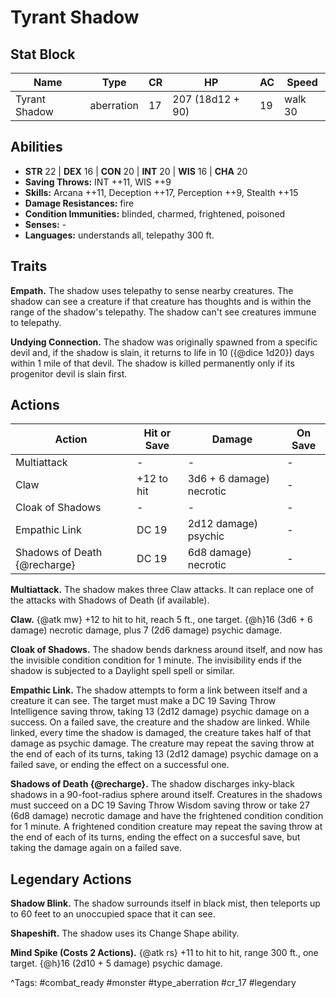 # Tyrant Shadow

## Stat Block

| Name | Type | CR | HP | AC | Speed |
|------|------|----|----|----|-------|
| Tyrant Shadow | aberration | 17 | 207 (18d12 + 90) | 19 | walk 30 |

## Abilities

- **STR** 22 | **DEX** 16 | **CON** 20 | **INT** 20 | **WIS** 16 | **CHA** 20
- **Saving Throws:** INT ++11, WIS ++9  
- **Skills:** Arcana ++11, Deception ++17, Perception ++9, Stealth ++15  
- **Damage Resistances:** fire  
- **Condition Immunities:** blinded, charmed, frightened, poisoned  
- **Senses:** -  
- **Languages:** understands all, telepathy 300 ft.

## Traits

**Empath.** The shadow uses telepathy to sense nearby creatures. The shadow can see a creature if that creature has thoughts and is within the range of the shadow's telepathy. The shadow can't see creatures immune to telepathy.

**Undying Connection.** The shadow was originally spawned from a specific devil and, if the shadow is slain, it returns to life in 10 ({@dice 1d20}) days within 1 mile of that devil. The shadow is killed permanently only if its progenitor devil is slain first.


## Actions

| Action | Hit or Save | Damage | On Save |
|--------|--------------|--------|----------|
| Multiattack | - | - | - |
| Claw | +12 to hit | 3d6 + 6 damage) necrotic | - |
| Cloak of Shadows | - | - | - |
| Empathic Link | DC 19 | 2d12 damage) psychic | - |
| Shadows of Death {@recharge} | DC 19 | 6d8 damage) necrotic | - |

**Multiattack.** The shadow makes three Claw attacks. It can replace one of the attacks with Shadows of Death (if available).

**Claw.** {@atk mw} +12 to hit to hit, reach 5 ft., one target. {@h}16 (3d6 + 6 damage) necrotic damage, plus 7 (2d6 damage) psychic damage.

**Cloak of Shadows.** The shadow bends darkness around itself, and now has the invisible condition condition for 1 minute. The invisibility ends if the shadow is subjected to a Daylight spell spell or similar.

**Empathic Link.** The shadow attempts to form a link between itself and a creature it can see. The target must make a DC 19 Saving Throw Intelligence saving throw, taking 13 (2d12 damage) psychic damage on a success. On a failed save, the creature and the shadow are linked. While linked, every time the shadow is damaged, the creature takes half of that damage as psychic damage. The creature may repeat the saving throw at the end of each of its turns, taking 13 (2d12 damage) psychic damage on a failed save, or ending the effect on a successful one.

**Shadows of Death {@recharge}.** The shadow discharges inky-black shadows in a 90-foot-radius sphere around itself. Creatures in the shadows must succeed on a DC 19 Saving Throw Wisdom saving throw or take 27 (6d8 damage) necrotic damage and have the frightened condition condition for 1 minute. A frightened condition creature may repeat the saving throw at the end of each of its turns, ending the effect on a succesful save, but taking the damage again on a failed save.

## Legendary Actions

**Shadow Blink.** The shadow surrounds itself in black mist, then teleports up to 60 feet to an unoccupied space that it can see.

**Shapeshift.** The shadow uses its Change Shape ability.

**Mind Spike (Costs 2 Actions).** {@atk rs} +11 to hit to hit, range 300 ft., one target. {@h}16 (2d10 + 5 damage) psychic damage.



^Tags: #combat_ready #monster #type_aberration #cr_17 #legendary